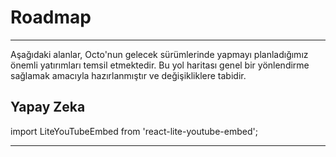 # Roadmap
---
Aşağıdaki alanlar, Octo'nun gelecek sürümlerinde yapmayı planladığımız önemli yatırımları temsil etmektedir. Bu yol haritası genel bir yönlendirme sağlamak amacıyla hazırlanmıştır ve değişikliklere tabidir.

## Yapay Zeka


import LiteYouTubeEmbed from 'react-lite-youtube-embed';

<div className="video-container">
  <LiteYouTubeEmbed
    id="wDqEqHtjM8s"
    params="autoplay=1&autohide=1&showinfo=0&rel=0"
    title="Docusaurus: Documentation Made Easy"
    poster="maxresdefault"
    webp
  />
</div>

---